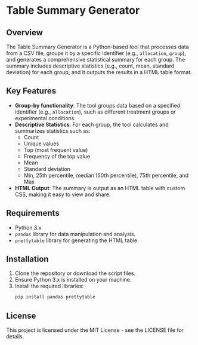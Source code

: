 # Table Summary Generator

## Overview
The Table Summary Generator is a Python-based tool that processes data from a CSV file, groups it by a specific identifier (e.g., `allocation`, `group`), and generates a comprehensive statistical summary for each group. The summary includes descriptive statistics (e.g., count, mean, standard deviation) for each group, and it outputs the results in a HTML table format.

## Key Features
- **Group-by functionality**: The tool groups data based on a specified identifier (e.g., `allocation`), such as different treatment groups or experimental conditions.
- **Descriptive Statistics**: For each group, the tool calculates and summarizes statistics such as:
  - Count
  - Unique values
  - Top (most frequent value)
  - Frequency of the top value
  - Mean
  - Standard deviation
  - Min, 25th percentile, median (50th percentile), 75th percentile, and Max
- **HTML Output**: The summary is output as an HTML table with custom CSS, making it easy to view and share.


## Requirements
- Python 3.x
- `pandas` library for data manipulation and analysis.
- `prettytable` library for generating the HTML table.

## Installation
1. Clone the repository or download the script files.
2. Ensure Python 3.x is installed on your machine.
3. Install the required libraries:
   ```bash
   pip install pandas prettytable

## License
This project is licensed under the MIT License - see the LICENSE file for details.
